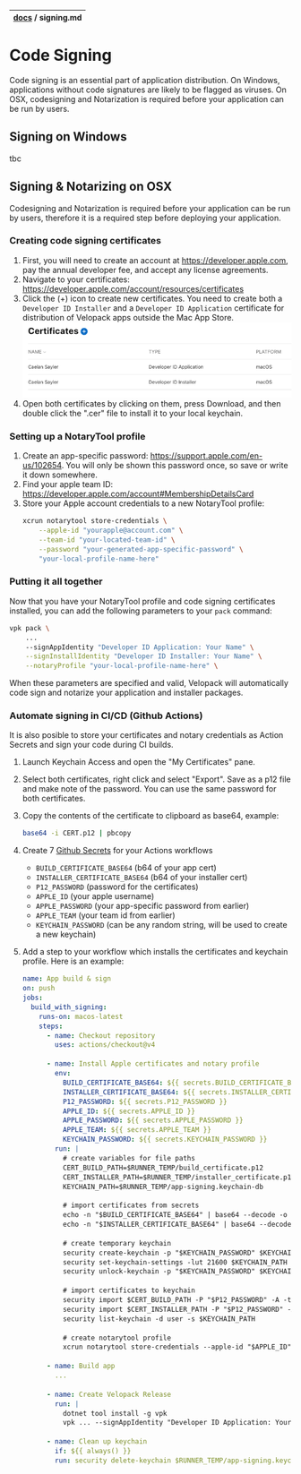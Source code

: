 | [docs](.) / signing.md |
|:---|

# Code Signing
Code signing is an essential part of application distribution. On Windows, applications without code signatures are likely to be flagged as viruses. On OSX, codesigning and Notarization is required before your application can be run by users.

## Signing on Windows
tbc

## Signing & Notarizing on OSX
Codesigning and Notarization is required before your application can be run by users, therefore it is a required step before deploying your application.

### Creating code signing certificates
1. First, you will need to create an account at https://developer.apple.com, pay the annual developer fee, and accept any license agreements. 
0. Navigate to your certificates: https://developer.apple.com/account/resources/certificates
0. Click the (+) icon to create new certificates. You need to create both a `Developer ID Installer` and a `Developer ID Application` certificate for distribution of Velopack apps outside the Mac App Store. ![apple certificate list](screenshots/apple_certificate_list.png)
0. Open both certificates by clicking on them, press Download, and then double click the ".cer" file to install it to your local keychain.

### Setting up a NotaryTool profile
1. Create an app-specific password: https://support.apple.com/en-us/102654. You will only be shown this password once, so save or write it down somewhere.
0. Find your apple team ID: https://developer.apple.com/account#MembershipDetailsCard
0. Store your Apple account credentials to a new NotaryTool profile:
   ```sh
   xcrun notarytool store-credentials \
       --apple-id "yourapple@account.com" \
       --team-id "your-located-team-id" \
       --password "your-generated-app-specific-password" \
       "your-local-profile-name-here"
   ```

### Putting it all together
Now that you have your NotaryTool profile and code signing certificates installed, you can add the following parameters to your `pack` command:

```sh
vpk pack \
    ... 
    --signAppIdentity "Developer ID Application: Your Name" \
    --signInstallIdentity "Developer ID Installer: Your Name" \
    --notaryProfile "your-local-profile-name-here" \
```

When these parameters are specified and valid, Velopack will automatically code sign and notarize your application and installer packages.

### Automate signing in CI/CD (Github Actions)
It is also posible to store your certificates and notary credentials as Action Secrets and sign your code during CI builds.

1. Launch Keychain Access and open the "My Certificates" pane.
0. Select both certificates, right click and select "Export". Save as a p12 file and make note of the password. You can use the same password for both certificates.
0. Copy the contents of the certificate to clipboard as base64, example:
   ```sh
   base64 -i CERT.p12 | pbcopy
   ```
0. Create 7 [Github Secrets](https://docs.github.com/en/actions/security-guides/using-secrets-in-github-actions) for your Actions workflows
   - `BUILD_CERTIFICATE_BASE64` (b64 of your app cert)
   - `INSTALLER_CERTIFICATE_BASE64` (b64 of your installer cert)
   - `P12_PASSWORD` (password for the certificates)
   - `APPLE_ID` (your apple username)
   - `APPLE_PASSWORD` (your app-specific password from earlier)
   - `APPLE_TEAM` (your team id from earlier)
   - `KEYCHAIN_PASSWORD` (can be any random string, will be used to create a new keychain)

0. Add a step to your workflow which installs the certificates and keychain profile. Here is an example:
   ```yml
   name: App build & sign
   on: push
   jobs:
     build_with_signing:
       runs-on: macos-latest
       steps:
         - name: Checkout repository
           uses: actions/checkout@v4

         - name: Install Apple certificates and notary profile
           env:
             BUILD_CERTIFICATE_BASE64: ${{ secrets.BUILD_CERTIFICATE_BASE64 }}
             INSTALLER_CERTIFICATE_BASE64: ${{ secrets.INSTALLER_CERTIFICATE_BASE64 }}
             P12_PASSWORD: ${{ secrets.P12_PASSWORD }}
             APPLE_ID: ${{ secrets.APPLE_ID }}
             APPLE_PASSWORD: ${{ secrets.APPLE_PASSWORD }}
             APPLE_TEAM: ${{ secrets.APPLE_TEAM }}
             KEYCHAIN_PASSWORD: ${{ secrets.KEYCHAIN_PASSWORD }}
           run: |
             # create variables for file paths
             CERT_BUILD_PATH=$RUNNER_TEMP/build_certificate.p12
             CERT_INSTALLER_PATH=$RUNNER_TEMP/installer_certificate.p12
             KEYCHAIN_PATH=$RUNNER_TEMP/app-signing.keychain-db
   
             # import certificates from secrets
             echo -n "$BUILD_CERTIFICATE_BASE64" | base64 --decode -o $CERT_BUILD_PATH
             echo -n "$INSTALLER_CERTIFICATE_BASE64" | base64 --decode -o $CERT_INSTALLER_PATH
   
             # create temporary keychain
             security create-keychain -p "$KEYCHAIN_PASSWORD" $KEYCHAIN_PATH
             security set-keychain-settings -lut 21600 $KEYCHAIN_PATH
             security unlock-keychain -p "$KEYCHAIN_PASSWORD" $KEYCHAIN_PATH
   
             # import certificates to keychain
             security import $CERT_BUILD_PATH -P "$P12_PASSWORD" -A -t cert -f pkcs12 -k $KEYCHAIN_PATH
             security import $CERT_INSTALLER_PATH -P "$P12_PASSWORD" -A -t cert -f pkcs12 -k $KEYCHAIN_PATH
             security list-keychain -d user -s $KEYCHAIN_PATH
   
             # create notarytool profile
             xcrun notarytool store-credentials --apple-id "$APPLE_ID" --team-id "$APPLE_TEAM" --password "$APPLE_PASSWORD" velopack-profile

         - name: Build app
           ...

         - name: Create Velopack Release
           run: |
             dotnet tool install -g vpk
             vpk ... --signAppIdentity "Developer ID Application: Your Name" --signInstallIdentity "Developer ID Installer: Your Name" --notaryProfile "velopack-profile"

         - name: Clean up keychain
           if: ${{ always() }}
           run: security delete-keychain $RUNNER_TEMP/app-signing.keychain-db
   ```